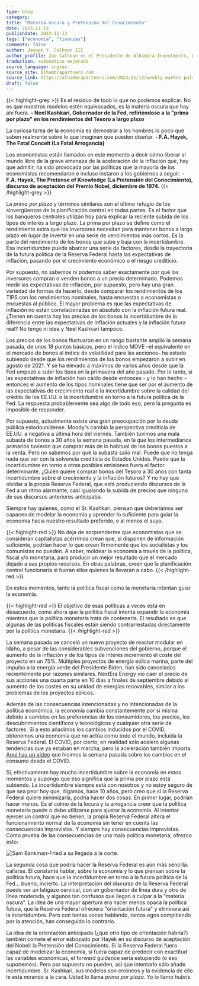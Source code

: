 ```yaml
---
type: blog
category:
title: "Materia oscura y Pretensión del Conocimiento"
date: 2023-11-13
publishdate: 2023-11-13
tags: ["economía", "finanzas"]
comments: false
author: Joseph Y. Calhoun III
author_profile: Joe Calhoun es el Presidente de Alhambra Investments, una empresa de asesoramiento de inversiones que opera desde 2006. Desarrolló las exclusivas carteras de múltiples clases de activos de Alhambra.
traduction: automatico mejorado
source_language: inglés
source_site: alhambrapartners.com
source_link: https://alhambrapartners.com/2023/11/13/weekly-market-pulse-dark-matter/
draft: false
---
```

{{< highlight-grey >}}
Es el residuo de todo lo que no podemos explicar. No es que nuestros modelos estén equivocados, es la materia oscura que hay ahí fuera. **- Neel Kashkari, Gobernador de la Fed, refiriéndose a la "prima por plazo" en los rendimientos del Tesoro a largo plazo**

La curiosa tarea de la economía es demostrar a los hombres lo poco que saben realmente sobre lo que imaginan que pueden diseñar. **- F.A. Hayek, The Fatal Conceit (La Fatal Arrogancia)**

Los economistas están llamados en este momento a decir cómo liberar al mundo libre de la grave amenaza de la aceleración de la inflación que, hay que admitir, ha sido provocada por las políticas que la mayoría de los economistas recomendaron e incluso instaron a los gobiernos a seguir. **- F.A. Hayek, The Pretense of Knowledge (La Pretensión del Conocimiento), discurso de aceptación del Premio Nobel, diciembre de 1974.**
{{< /highlight-grey >}}

La _prima por plazo_ y términos similares son el último refugio de los sinvergüenzas de la planificación central en todas partes. Es el factor que los banqueros centrales utilizan hoy para explicar la reciente subida de los tipos de interés a largo plazo. La prima por plazo se define como el rendimiento extra que los inversores necesitan para mantener bonos a largo plazo en lugar de invertir en una serie de vencimientos más cortos. Es la parte del rendimiento de los bonos que sube y baja con la incertidumbre. Esa incertidumbre puede abarcar una serie de factores, desde la trayectoria de la futura política de la Reserva Federal hasta las expectativas de inflación, pasando por el crecimiento económico o el riesgo crediticio. 

Por supuesto, no sabemos ni podemos saber exactamente por qué los inversores compran o venden bonos a un precio determinado. Podemos medir las expectativas de inflación, por supuesto, pero hay una gran variedad de formas de hacerlo, desde comparar los rendimientos de los TIPS con los rendimientos nominales, hasta encuestas a economistas o encuestas al público. El mayor problema es que las expectativas de inflación no están correlacionadas en absoluto con la inflación futura real. ¿Tienen en cuenta hoy los precios de los bonos la incertidumbre de la diferencia entre las expectativas de inflación actuales y la inflación futura real? No tengo ni idea y Neel Kashkari tampoco.

Los precios de los bonos fluctuaron en un rango bastante amplio la semana pasada, de unos 18 puntos básicos, pero el índice MOVE –el equivalente en el mercado de bonos al índice de volatilidad para las acciones– ha estado subiendo desde que los rendimientos de los bonos empezaron a subir en agosto de 2021. Y se ha elevado a máximos de varios años desde que la Fed empezó a subir los tipos en la primavera del año pasado. Por lo tanto, si las expectativas de inflación han caído desde entonces - y lo han hecho - entonces el aumento de los tipos nominales tiene que ser por el aumento de las expectativas de crecimiento real o la incertidumbre sobre la calidad del crédito de los EE.UU. o la incertidumbre en torno a la futura política de la Fed. La respuesta probablemente sea algo de todo eso, pero la pregunta es imposible de responder. 

Por supuesto, actualmente existe una gran preocupación por la deuda pública estadounidense. Moody's cambió la perspectiva crediticia de EE.UU. a negativa a última hora del viernes. También tuvimos una mala subasta de bonos a 30 años la semana pasada, en la que los intermediarios primarios tuvieron que comprar más de lo habitual de los bonos puestos a la venta. Pero no sabemos por qué la subasta salió mal. Puede que no tenga nada que ver con la solvencia crediticia de Estados Unidos. Puede que la incertidumbre en torno a otras posibles emisiones fuera el factor determinante. ¿Quién quiere comprar bonos del Tesoro a 30 años con tanta incertidumbre sobre el crecimiento y la inflación futuros? Y no hay que olvidar a la propia Reserva Federal, que está produciendo discursos de la Fed a un ritmo alarmante, casi igualando la subida de precios que ninguno de sus discursos anteriores anticipaba.

Siempre hay quienes, como el Sr. Kashkari, piensan que deberíamos ser capaces de modelar la economía y aprender lo suficiente para guiar la economía hacia nuestro resultado preferido, o al menos el suyo.

{{< highlight-red >}}
No deja de sorprenderme que economistas que se consideran capitalistas acérrimos crean que, si disponen de información suficiente, podrían hacer lo que creen firmemente que los socialistas y los comunistas no pueden. A saber, moldear la economía a través de la política, fiscal y/o monetaria, para producir un mejor resultado que el mercado dejado a sus propios recursos. En otras palabras, creen que la planificación central funcionaría si fueran ellos quienes la llevaran a cabo.
{{< /highlight-red >}}

En estos momentos, tanto la política fiscal como la monetaria intentan guiar la economía.

{{< highlight-red >}}
El objetivo de esas políticas a veces está en desacuerdo, como ahora que la política fiscal intenta expandir la economía mientras que la política monetaria trata de contenerla. El resultado es que algunas de las políticas fiscales están siendo contrarrestadas directamente por la política monetaria.
{{< /highlight-red >}}

La semana pasada se canceló un nuevo proyecto de reactor modular en Idaho, a pesar de las considerables subvenciones del gobierno, porque el aumento de la inflación y de los tipos de interés incrementó el coste del proyecto en un 75%. Múltiples proyectos de energía eólica marina, parte del impulso a la energía verde del Presidente Biden, han sido cancelados recientemente por razones similares. NextEra Energy vio caer el precio de sus acciones una cuarta parte en 10 días a finales de septiembre debido al aumento de los costes en su unidad de energías renovables, similar a los problemas de los proyectos eólicos.

Además de las consecuencias intencionadas y no intencionadas de la política económica, la economía cambia constantemente por sí misma debido a cambios en las preferencias de los consumidores, los precios, los descubrimientos científicos y tecnológicos y cualquier otra serie de factores. Si a esto añadimos los cambios inducidos por el COVID, obtenemos una economía que no actúa como todo el mundo, incluida la Reserva Federal. El COVID, por cierto, en realidad sólo aceleró algunas tendencias que ya estaban en marcha, pero la aceleración también importa. [Aquí hay un vídeo](https://youtu.be/H_2x0bKMgXU?si=1dBKx-FNYJZK1Bfd) que hicimos la semana pasada sobre los cambios en el consumo desde el COVID.


Sí, efectivamente hay mucha incertidumbre sobre la economía en estos momentos y supongo que eso significa que la prima por plazo está subiendo. La incertidumbre siempre está con nosotros y no estoy seguro de que sea peor hoy que, digamos, hace 10 años, pero creo que si la Reserva Federal quiere minimizarla, podría hacer dos cosas. En primer lugar, podrían hacer menos. Es el colmo de la locura y la arrogancia creer que la política monetaria puede o debe utilizarse para ajustar la economía. Al intentar ejercer un control que no tienen, la propia Reserva Federal altera el funcionamiento normal de la economía sin tener en cuenta las consecuencias imprevistas. Y siempre hay consecuencias imprevistas. Como prueba de las consecuencias de una mala política monetaria, ofrezco esto:

![](https://www.gpb.org/sites/default/files/styles/flexheight/public/npr_story_images/2023/11/10/gettyimages-1607950830-1--44c4ca67c848d56eaa5d69cbc04d80e8326b46a1.jpg "Sam Bankman-Fried a su llegada a la corte.")

La segunda cosa que podría hacer la Reserva Federal es aún más sencilla: callarse. El constante hablar, sobre la economía y lo que piensan sobre la política futura, hace que la incertidumbre en torno a la futura política de la Fed... bueno, incierto. La interpretación del discurso de la Reserva Federal puede ser un latigazo cervical, con un gobernador de línea dura y otro de línea moderada, y algunos tan confusos que llegan a culpar a la "materia oscura". La idea de una mayor apertura era hacer menos opaca la política futura, que la Reserva Federal ofreciera "orientación futura" y eliminara así la incertidumbre. Pero con tantas voces hablando, tantos egos compitiendo por la atención, han conseguido lo contrario.

La idea de la orientación anticipada (¿qué otro tipo de orientación habría?) también comete el error esbozado por Hayek en su discurso de aceptación del Nobel: la Pretensión del Conocimiento. Si la Reserva Federal fuera capaz de modelizar la economía, si fuera capaz de predecir con exactitud las variables económicas, el forward guidance sería estupendo (o eso suponemos). Pero por supuesto no pueden, así que intentarlo sólo añade incertidumbre. Sr. Kashkari, sus modelos son erróneos y la evidencia de ello le está mirando a la cara. Usted lo llama _prima por plazo_. Yo lo llamo _hubris_.